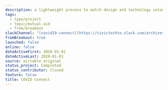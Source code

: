 ```yaml
---
description: a lightweight process to match design and technology volunteers to existing COVID-19 initiatives and mutual aid projects that need digital support
tags:
  - type/project
  - topic/mutual-aid
  - from/breakout
slackChannel: "[covid19-connect](https://civictechto.slack.com/archives/C0122D7G9E0)"
fromBreakout: true
launched: false
online: false
dateActiveFirst: 2020-01-01
dateActiveLast: 2020-01-01
source: airtable original
status_project: Completed
status_contributor: Closed
feature: false
title: COVID Connect
---
```

